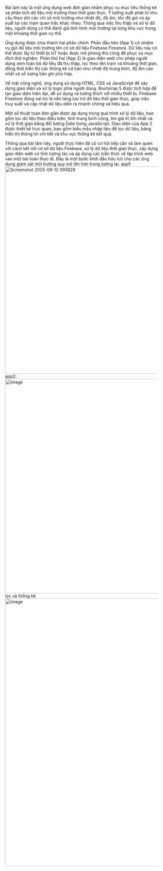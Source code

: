 Bài làm này là một ứng dụng web đơn giản nhằm phục vụ mục tiêu thống kê và phân tích dữ liệu môi trường theo thời gian thực. Ý tưởng xuất phát từ nhu cầu theo dõi các chỉ số môi trường như nhiệt độ, độ ẩm, tốc độ gió và áp suất tại các trạm quan trắc khác nhau. Thông qua việc thu thập và xử lý dữ liệu, người dùng có thể đánh giá tình hình môi trường tại từng khu vực trong một khoảng thời gian cụ thể.

Ứng dụng được chia thành hai phần chính. Phần đầu tiên (App 1) có nhiệm vụ gửi dữ liệu môi trường lên cơ sở dữ liệu Firebase Firestore. Dữ liệu này có thể được lấy từ thiết bị IoT hoặc được mô phỏng thủ công để phục vụ mục đích thử nghiệm. Phần thứ hai (App 2) là giao diện web cho phép người dùng xem toàn bộ dữ liệu đã thu thập, lọc theo tên trạm và khoảng thời gian, đồng thời hiển thị các thống kê cơ bản như nhiệt độ trung bình, độ ẩm cao nhất và số lượng bản ghi phù hợp.

Về mặt công nghệ, ứng dụng sử dụng HTML, CSS và JavaScript để xây dựng giao diện và xử lý logic phía người dùng. Bootstrap 5 được tích hợp để tạo giao diện hiện đại, dễ sử dụng và tương thích với nhiều thiết bị. Firebase Firestore đóng vai trò là nền tảng lưu trữ dữ liệu thời gian thực, giúp việc truy xuất và cập nhật dữ liệu diễn ra nhanh chóng và hiệu quả.

Một số thuật toán đơn giản được áp dụng trong quá trình xử lý dữ liệu, bao gồm lọc dữ liệu theo điều kiện, tính trung bình cộng, tìm giá trị lớn nhất và xử lý thời gian bằng đối tượng Date trong JavaScript. Giao diện của App 2 được thiết kế trực quan, bao gồm biểu mẫu nhập liệu để lọc dữ liệu, bảng hiển thị thông tin chi tiết và khu vực thống kê kết quả.

Thông qua bài làm này, người thực hiện đã có cơ hội tiếp cận và làm quen với cách kết nối cơ sở dữ liệu Firebase, xử lý dữ liệu thời gian thực, xây dựng giao diện web có tính tương tác và áp dụng các kiến thức về lập trình web vào một bài toán thực tế. Đây là một bước khởi đầu hữu ích cho các ứng dụng giám sát môi trường quy mô lớn hơn trong tương lai.
app1:
<img width="964" height="682" alt="Screenshot 2025-08-12 093829" src="https://github.com/user-attachments/assets/629ede16-d8e4-4766-bd7c-1f13a83a3145" />
app2:
<img width="1311" height="706" alt="image" src="https://github.com/user-attachments/assets/4bd1f8f4-1753-499c-831d-6fdf6478813e" />
lọc và thống kê
<img width="1269" height="881" alt="image" src="https://github.com/user-attachments/assets/2cd50a4c-a939-4d41-9ddf-a494714c46d4" />

